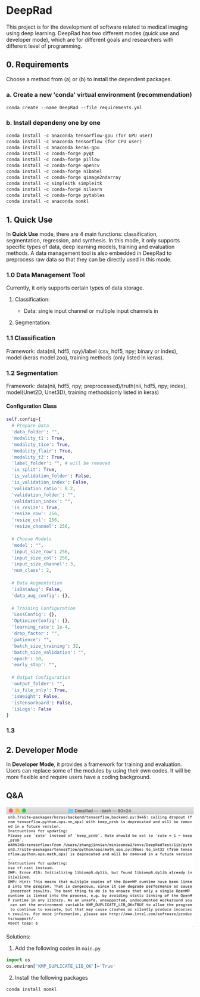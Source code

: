 # DeepRad

This project is for the development of software related to medical imaging using deep learning. DeepRad has two different modes (quick use and developer mode), which are for different goals and researchers with different level of programming.

## 0. Requirements
Choose a method from (a) or (b) to install the dependent packages.
### a. Create a new 'conda' virtual environment **(recommendation)**
```
conda create --name DeepRad --file requirements.yml
```
### b. Install dependeny one by one
```
conda install -c anaconda tensorflow-gpu (for GPU user)
conda install -c anaconda tensorflow (for CPU user)
conda install -c anaconda keras-gpu 
conda install -c conda-forge pyqt 
conda install -c conda-forge pillow 
conda install -c conda-forge opencv 
conda install -c conda-forge nibabel
conda install -c conda-forge qimage2ndarray
conda install -c simpleitk simpleitk
conda install -c conda-forge nilearn
conda install -c conda-forge pytables
conda install -c anaconda nomkl 
```
<!---
<> **Directly use conda**
<>tensorflow
<>keras
<>tensorflow-gpu
<>pyqt
<>opencv
<>pillow
<>#**Should refer to Anaconda Cloud** https://anaconda.org/anaconda/repo
<>nibabel
<>qimage2ndarray
<>simpleitk
<>nilearn
<>**pip**
<>tables
-->

## 1. Quick Use

In **Quick Use** mode, there are 4 main functions: classification, segmentation, regression, and synthesis. In this mode, it only supports specific types of data, deep learning models, training and evaluation methods. A data management tool is also embedded in DeepRad to preprocess raw data so that they can be directly used in this mode. 

### 1.0 Data Management Tool

Currently, it only supports certain types of data storage.

1. Classification:
   - Data: single input channel or multiple input channels in 

2. Segmentation:

### 1.1 Classification

Framework: data(nii, hdf5, npy)/label (csv, hdf5, npy; binary or index), model (keras model zoo), training methods (only listed in keras).

### 1.2 Segmentation

Framework: data(nii, hdf5, npy; preprocessed)/truth(nii, hdf5, npy; index), model(Unet2D, Unet3D), training methods(only listed in keras)

#### Configuration Class

```python
self.config={
  # Prepare Data
  'data_folder': "",
  'modality_t1': True,
  'modality_t1ce': True,
  'modality_flair': True,
  'modality_t2': True,
  'label_folder': "", # will be removed
  'is_split': True,
  'is_validation_folder': False,
  'is_validation_index': False,
  'validation_ratio': 0.2,
  'validation_folder': "",
  'validation_index': "",
  'is_resize': True,
  'resize_row': 256,
  'resize_col': 256,
  'resize_channel': 256,
  
  # Choose Models
  'model': "",
  'input_size_row': 256,
  'input_size_col': 256,
  'input_size_channel': 3,
  'num_class': 2,
  
  # Data Augmentation
  'isDataAug': False,
  'data_aug_config': {},
  
  # Training Configuration
  'LossConfig': {},
  'OptimizerConfig': {},
  'learning_rate': 1e-4,
  'drop_factor': "",
  'patience': "",
  'batch_size_training': 32,
  'batch_size_validation': "",
  'epoch': 10,
  'early_stop': "",
  
  # Output Configuration
  'output_folder': "",
  'is_file_only': True,
  'isWeight': False,
  'isTensorboard': False,
  'isLogs': False
}
```



### 1.3



## 2. Developer Mode

In **Developer Mode**, it provides a framework for training and evaluation. Users can replace some of the modules by using their own codes. It will be more flexible and require users have a coding background.

## Q&A

![image-20190512121043729](image/README/image-20190512121043729-7681043.png)

Solutions:

1. Add the following codes in `main.py`

```python
import os
os.environ['KMP_DUPLICATE_LIB_OK']='True'
```

2. Install the following packages

```
conda install nomkl
```

